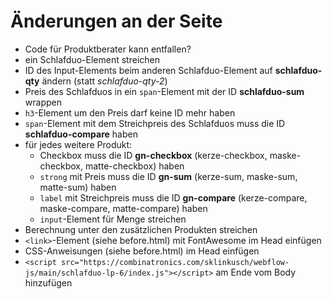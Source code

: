 # Änderungen an der Seite

- Code für Produktberater kann entfallen?
- ein Schlafduo-Element streichen
- ID des Input-Elements beim anderen Schlafduo-Element auf **schlafduo-qty**
  ändern (statt _schlafduo-qty-2_)
- Preis des Schlafduos in ein `span`-Element mit der ID **schlafduo-sum**
  wrappen
- `h3`-Element um den Preis darf keine ID mehr haben
- `span`-Element mit dem Streichpreis des Schlafduos muss die ID
  **schlafduo-compare** haben
- für jedes weitere Produkt:
  - Checkbox muss die ID **gn-checkbox** (kerze-checkbox, maske-checkbox,
    matte-checkbox) haben
  - `strong` mit Preis muss die ID **gn-sum** (kerze-sum, maske-sum, matte-sum)
    haben
  - `label` mit Streichpreis muss die ID **gn-compare** (kerze-compare,
    maske-compare, matte-compare) haben
  - `input`-Element für Menge streichen
- Berechnung unter den zusätzlichen Produkten streichen
- `<link>`-Element (siehe before.html) mit FontAwesome im Head einfügen
- CSS-Anweisungen (siehe before.html) im Head einfügen
- `<script src="https://combinatronics.com/sklinkusch/webflow-js/main/schlafduo-lp-6/index.js"></script>`
  am Ende vom Body hinzufügen
